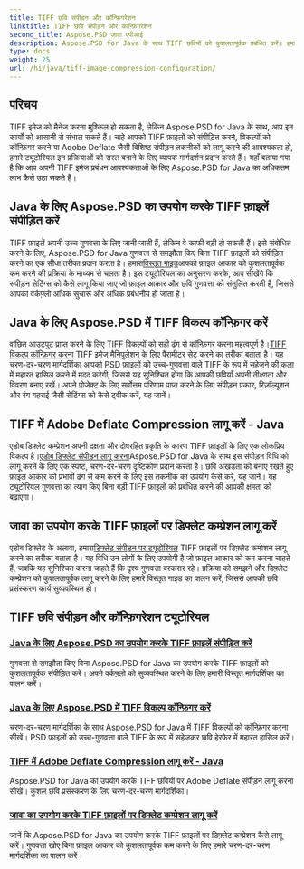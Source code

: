 ```yaml
---
title: TIFF छवि संपीड़न और कॉन्फ़िगरेशन
linktitle: TIFF छवि संपीड़न और कॉन्फ़िगरेशन
second_title: Aspose.PSD जावा एपीआई
description: Aspose.PSD for Java के साथ TIFF छवियों को कुशलतापूर्वक प्रबंधित करें। हमारे चरण-दर-चरण ट्यूटोरियल के साथ TIFF फ़ाइलों पर Adobe Deflate संपीड़न को संपीड़ित, कॉन्फ़िगर और लागू करना सीखें।
type: docs
weight: 25
url: /hi/java/tiff-image-compression-configuration/
---
```

## परिचय

TIFF इमेज को मैनेज करना मुश्किल हो सकता है, लेकिन Aspose.PSD for Java के साथ, आप इन कार्यों को आसानी से संभाल सकते हैं। चाहे आपको TIFF फ़ाइलों को संपीड़ित करने, विकल्पों को कॉन्फ़िगर करने या Adobe Deflate जैसी विशिष्ट संपीड़न तकनीकों को लागू करने की आवश्यकता हो, हमारे ट्यूटोरियल इन प्रक्रियाओं को सरल बनाने के लिए व्यापक मार्गदर्शन प्रदान करते हैं। यहाँ बताया गया है कि आप अपनी TIFF इमेज प्रबंधन आवश्यकताओं के लिए Aspose.PSD for Java का अधिकतम लाभ कैसे उठा सकते हैं।

## Java के लिए Aspose.PSD का उपयोग करके TIFF फ़ाइलें संपीड़ित करें

 TIFF फ़ाइलें अपनी उच्च गुणवत्ता के लिए जानी जाती हैं, लेकिन वे काफी बड़ी हो सकती हैं। इसे संबोधित करने के लिए, Aspose.PSD for Java गुणवत्ता से समझौता किए बिना TIFF फ़ाइलों को संपीड़ित करने का एक सीधा तरीका प्रदान करता है। हमारा[विस्तृत गाइड](./compress-tiff-files/)आपको फ़ाइल आकार को कुशलतापूर्वक कम करने की प्रक्रिया के माध्यम से चलता है। इस ट्यूटोरियल का अनुसरण करके, आप सीखेंगे कि संपीड़न सेटिंग्स को कैसे लागू किया जाए जो फ़ाइल आकार और छवि गुणवत्ता को संतुलित करती है, जिससे आपका वर्कफ़्लो अधिक सुचारू और अधिक प्रबंधनीय हो जाता है।

## Java के लिए Aspose.PSD में TIFF विकल्प कॉन्फ़िगर करें

 वांछित आउटपुट प्राप्त करने के लिए TIFF विकल्पों को सही ढंग से कॉन्फ़िगर करना महत्वपूर्ण है।[TIFF विकल्प कॉन्फ़िगर करना](./configure-tiff-options/) TIFF इमेज मैनिपुलेशन के लिए पैरामीटर सेट करने का तरीका बताता है। यह चरण-दर-चरण मार्गदर्शिका आपको PSD फ़ाइलों को उच्च-गुणवत्ता वाले TIFF के रूप में सहेजने की कला में महारत हासिल करने में मदद करेगी, जिससे यह सुनिश्चित होगा कि आपकी छवियाँ अपनी तीक्ष्णता और विवरण बनाए रखें। अपने प्रोजेक्ट के लिए सर्वोत्तम परिणाम प्राप्त करने के लिए संपीड़न प्रकार, रिज़ॉल्यूशन और रंग गहराई जैसी सेटिंग्स को कैसे ट्वीक करें, यह जानें।

## TIFF में Adobe Deflate Compression लागू करें - Java

 एडोब डिफ्लेट कम्प्रेशन अपनी दक्षता और दोषरहित प्रकृति के कारण TIFF फ़ाइलों के लिए एक लोकप्रिय विकल्प है।[एडोब डिफ्लेट संपीड़न लागू करना](./apply-adobe-deflate-compression-tiff/)Aspose.PSD for Java के साथ इस संपीड़न विधि को लागू करने के लिए एक स्पष्ट, चरण-दर-चरण दृष्टिकोण प्रदान करता है। छवि अखंडता को बनाए रखते हुए फ़ाइल आकार को प्रभावी ढंग से कम करने के लिए इस तकनीक का उपयोग कैसे करें, यह जानें। यह ट्यूटोरियल गुणवत्ता का त्याग किए बिना बड़ी TIFF फ़ाइलों को प्रबंधित करने की आपकी क्षमता को बढ़ाएगा।

## जावा का उपयोग करके TIFF फ़ाइलों पर डिफ्लेट कम्प्रेशन लागू करें

 एडोब डिफ्लेट के अलावा, हमारा[डिफ्लेट संपीड़न पर ट्यूटोरियल](./apply-deflate-compression-tiff-files/) TIFF फ़ाइलों पर डिफ़्लेट कम्प्रेशन लागू करने का तरीका बताता है। यह विधि उन लोगों के लिए उपयोगी है जो फ़ाइल आकार को कम करना चाहते हैं, जबकि यह सुनिश्चित करना चाहते हैं कि दृश्य गुणवत्ता बरकरार रहे। प्रक्रिया को समझने और डिफ़्लेट कम्प्रेशन को कुशलतापूर्वक लागू करने के लिए हमारे विस्तृत गाइड का पालन करें, जिससे आपकी छवि प्रसंस्करण कार्य सुव्यवस्थित हो।

## TIFF छवि संपीड़न और कॉन्फ़िगरेशन ट्यूटोरियल
### [Java के लिए Aspose.PSD का उपयोग करके TIFF फ़ाइलें संपीड़ित करें](./compress-tiff-files/)
गुणवत्ता से समझौता किए बिना Aspose.PSD for Java का उपयोग करके TIFF फ़ाइलों को कुशलतापूर्वक संपीड़ित करें। अपने वर्कफ़्लो को सुव्यवस्थित करने के लिए हमारी विस्तृत मार्गदर्शिका का पालन करें।
### [Java के लिए Aspose.PSD में TIFF विकल्प कॉन्फ़िगर करें](./configure-tiff-options/)
चरण-दर-चरण मार्गदर्शिका के साथ Aspose.PSD for Java में TIFF विकल्पों को कॉन्फ़िगर करना सीखें। PSD फ़ाइलों को उच्च-गुणवत्ता वाले TIFF के रूप में सहेजकर छवि हेरफेर में महारत हासिल करें।
### [TIFF में Adobe Deflate Compression लागू करें - Java](./apply-adobe-deflate-compression-tiff/)
Aspose.PSD for Java का उपयोग करके TIFF छवियों पर Adobe Deflate संपीड़न लागू करना सीखें। कुशल छवि प्रसंस्करण के लिए चरण-दर-चरण मार्गदर्शिका।
### [जावा का उपयोग करके TIFF फ़ाइलों पर डिफ्लेट कम्प्रेशन लागू करें](./apply-deflate-compression-tiff-files/)
जानें कि Aspose.PSD for Java का उपयोग करके TIFF फ़ाइलों पर डिफ़्लेट कम्प्रेशन कैसे लागू करें। गुणवत्ता खोए बिना फ़ाइल आकार को कुशलतापूर्वक कम करने के लिए हमारे चरण-दर-चरण मार्गदर्शिका का पालन करें।